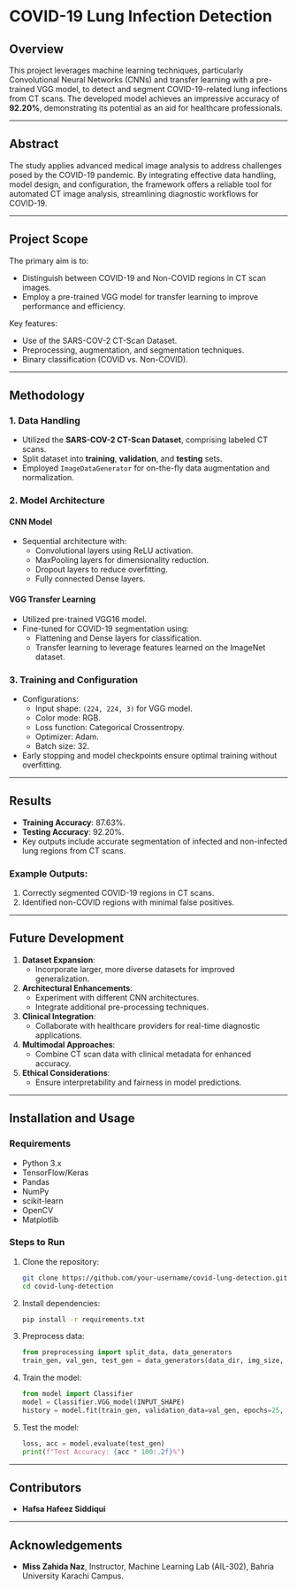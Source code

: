 # COVID-19 Lung Infection Detection

## Overview
This project leverages machine learning techniques, particularly Convolutional Neural Networks (CNNs) and transfer learning with a pre-trained VGG model, to detect and segment COVID-19-related lung infections from CT scans. The developed model achieves an impressive accuracy of **92.20%**, demonstrating its potential as an aid for healthcare professionals.

---

## Abstract
The study applies advanced medical image analysis to address challenges posed by the COVID-19 pandemic. By integrating effective data handling, model design, and configuration, the framework offers a reliable tool for automated CT image analysis, streamlining diagnostic workflows for COVID-19.

---

## Project Scope
The primary aim is to:
- Distinguish between COVID-19 and Non-COVID regions in CT scan images.
- Employ a pre-trained VGG model for transfer learning to improve performance and efficiency.

Key features:
- Use of the SARS-COV-2 CT-Scan Dataset.
- Preprocessing, augmentation, and segmentation techniques.
- Binary classification (COVID vs. Non-COVID).

---

## Methodology

### 1. Data Handling
- Utilized the **SARS-COV-2 CT-Scan Dataset**, comprising labeled CT scans.
- Split dataset into **training**, **validation**, and **testing** sets.
- Employed `ImageDataGenerator` for on-the-fly data augmentation and normalization.

### 2. Model Architecture
#### CNN Model
- Sequential architecture with:
  - Convolutional layers using ReLU activation.
  - MaxPooling layers for dimensionality reduction.
  - Dropout layers to reduce overfitting.
  - Fully connected Dense layers.

#### VGG Transfer Learning
- Utilized pre-trained VGG16 model.
- Fine-tuned for COVID-19 segmentation using:
  - Flattening and Dense layers for classification.
  - Transfer learning to leverage features learned on the ImageNet dataset.

### 3. Training and Configuration
- Configurations:
  - Input shape: `(224, 224, 3)` for VGG model.
  - Color mode: RGB.
  - Loss function: Categorical Crossentropy.
  - Optimizer: Adam.
  - Batch size: 32.
- Early stopping and model checkpoints ensure optimal training without overfitting.

---

## Results
- **Training Accuracy**: 87.63%.
- **Testing Accuracy**: 92.20%.
- Key outputs include accurate segmentation of infected and non-infected lung regions from CT scans.

### Example Outputs:
1. Correctly segmented COVID-19 regions in CT scans.
2. Identified non-COVID regions with minimal false positives.

---

## Future Development
1. **Dataset Expansion**:
   - Incorporate larger, more diverse datasets for improved generalization.
2. **Architectural Enhancements**:
   - Experiment with different CNN architectures.
   - Integrate additional pre-processing techniques.
3. **Clinical Integration**:
   - Collaborate with healthcare providers for real-time diagnostic applications.
4. **Multimodal Approaches**:
   - Combine CT scan data with clinical metadata for enhanced accuracy.
5. **Ethical Considerations**:
   - Ensure interpretability and fairness in model predictions.

---

## Installation and Usage

### Requirements
- Python 3.x
- TensorFlow/Keras
- Pandas
- NumPy
- scikit-learn
- OpenCV
- Matplotlib

### Steps to Run
1. Clone the repository:
   ```bash
   git clone https://github.com/your-username/covid-lung-detection.git
   cd covid-lung-detection
   ```
2. Install dependencies:
   ```bash
   pip install -r requirements.txt
   ```
3. Preprocess data:
   ```python
   from preprocessing import split_data, data_generators
   train_gen, val_gen, test_gen = data_generators(data_dir, img_size, batch_size, class_mode, color_mode)
   ```
4. Train the model:
   ```python
   from model import Classifier
   model = Classifier.VGG_model(INPUT_SHAPE)
   history = model.fit(train_gen, validation_data=val_gen, epochs=25, callbacks=[checkpoint, early_stopping])
   ```
5. Test the model:
   ```python
   loss, acc = model.evaluate(test_gen)
   print(f"Test Accuracy: {acc * 100:.2f}%")
   ```

---

## Contributors
- **Hafsa Hafeez Siddiqui**

---

## Acknowledgements
- **Miss Zahida Naz**, Instructor, Machine Learning Lab (AIL-302), Bahria University Karachi Campus.

